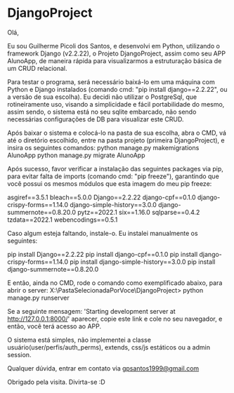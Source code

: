 # DjangoProject

Olá,

Eu sou Guilherme Picoli dos Santos, e desenvolvi em Python, utilizando o framework Django (v2.2.22), o Projeto DjangoProject, assim como seu APP AlunoApp, de maneira rápida para visualizarmos a estruturação básica de um CRUD relacional.

Para testar o programa, será necessário baixá-lo em uma máquina com Python e  Django instalados (comando cmd: "pip install django==2.2.22", ou a versão de sua escolha). 
Eu decidi não utilizar o PostgreSql, que rotineiramente uso, visando a simplicidade e fácil portabilidade do mesmo, assim sendo, o sistema está no seu sqlite embarcado, não sendo necessárias configurações de DB para visualizar este CRUD.

Após baixar o sistema e colocá-lo na pasta de sua escolha, abra o CMD, vá até o diretório escolhido, entre na pasta projeto (primeira DjangoProject), e insira os seguintes comandos:
python manage.py makemigrations AlunoApp
python manage.py migrate AlunoApp

Após sucesso, favor verificar a instalação das seguintes packages via pip, para evitar falta de imports (comando cmd: "pip freeze"), garantindo que você possui os mesmos módulos que esta imagem do meu pip freeze:

asgiref==3.5.1
bleach==5.0.0
Django==2.2.22
django-cpf==0.1.0
django-crispy-forms==1.14.0
django-simple-history==3.0.0
django-summernote==0.8.20.0
pytz==2022.1
six==1.16.0
sqlparse==0.4.2
tzdata==2022.1
webencodings==0.5.1

Caso algum esteja faltando, instale-o. Eu instalei manualmente os seguintes:

pip install Django==2.2.22
pip install django-cpf==0.1.0
pip install django-crispy-forms==1.14.0
pip install django-simple-history==3.0.0
pip install django-summernote==0.8.20.0

E então, ainda no CMD, rode o comando como exemplificado abaixo, para abrir o server:
X:\PastaSelecionadaPorVoce\DjangoProject> python manage.py runserver

Se a seguinte mensagem: 'Starting development server at http://127.0.0.1:8000/' aparecer, copie este link e cole no seu navegador, e então, você terá acesso ao APP.

O sistema está simples, não implementei a classe usuário(user/perfis/auth_perms), extends, css/js estáticos ou a admin session. 

Qualquer dúvida, entrar em contato via gpsantos1999@gmail.com

Obrigado pela visita. Divirta-se :D








